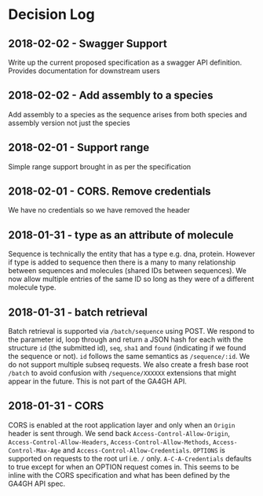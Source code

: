 # Decision Log

## 2018-02-02 - Swagger Support

Write up the current proposed specification as a swagger API definition. Provides documentation for downstream users

## 2018-02-02 - Add assembly to a species

Add assembly to a species as the sequence arises from both species and assembly version not just the species

## 2018-02-01 - Support range

Simple range support brought in as per the specification

## 2018-02-01 - CORS. Remove credentials

We have no credentials so we have removed the header

## 2018-01-31 - type as an attribute of molecule

Sequence is technically the entity that has a type e.g. dna, protein. However if type is added to sequence then there is a many to many relationship between sequences and molecules (shared IDs between sequences). We now allow multiple entries of the same ID so long as they were of a different molecule type.

## 2018-01-31 - batch retrieval

Batch retrieval is supported via `/batch/sequence` using POST. We respond to the parameter id, loop through and return a JSON hash for each with the structure `id` (the submitted id), `seq`, `sha1` and `found` (indicating if we found the sequence or not). `id` follows the same semantics as `/sequence/:id`. We do not support multiple subseq requests. We also create a fresh base root `/batch` to avoid confusion with `/sequence/XXXXXX` extensions that might appear in the future. This is not part of the GA4GH API.

## 2018-01-31 - CORS

CORS is enabled at the root application layer and only when an `Origin` header is sent through. We send back `Access-Control-Allow-Origin`, `Access-Control-Allow-Headers`, `Access-Control-Allow-Methods`, `Access-Control-Max-Age` and `Access-Control-Allow-Credentials`. `OPTIONS` is supported on requests to the root url i.e. `/` only. `A-C-A-Credentials` defaults to true except for when an OPTION request comes in. This seems to be inline with the CORS specification and what has been defined by the GA4GH API spec.
